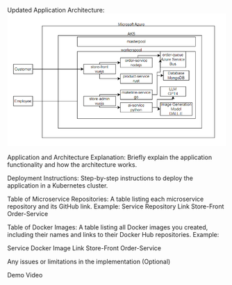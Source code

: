 Updated Application Architecture:
![Diagram](/images/diagram.png)  

Application and Architecture Explanation:
Briefly explain the application functionality and how the architecture works.

Deployment Instructions:
Step-by-step instructions to deploy the application in a Kubernetes cluster.

Table of Microservice Repositories:
A table listing each microservice repository and its GitHub link.
Example:
Service	Repository Link
Store-Front	<GitHub Link>
Order-Service	<GitHub Link>

Table of Docker Images:
A table listing all Docker images you created, including their names and links to their Docker Hub repositories.
Example:

Service	Docker Image Link
Store-Front	<Docker Hub Link>
Order-Service	<Docker Hub Link>

Any issues or limitations in the implementation (Optional)

Demo Video